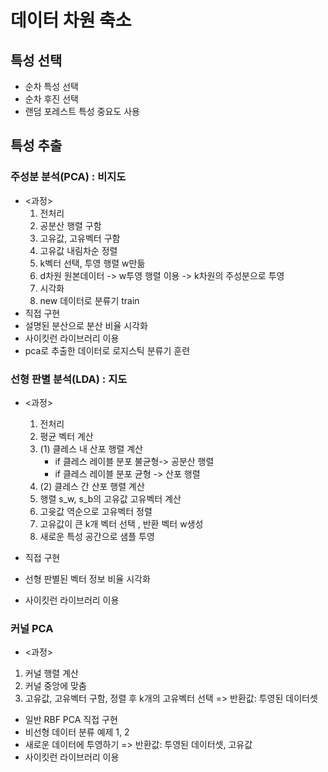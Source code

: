 # 데이터 차원 축소 
## 특성 선택
- 순차 특성 선택
- 순차 후진 선택
- 랜덤 포레스트 특성 중요도 사용

## 특성 추출
### 주성분 분석(PCA) : 비지도
- <과정>
  1. 전처리
  2. 공분산 행렬 구함
  3. 고유값, 고유벡터 구함
  4. 고유값 내림차순 정렬
  5. k벡터 선택, 투영 행렬 w만듦
  6. d차원 원본데이터 -> w투영 행렬 이용 -> k차원의 주성분으로 투영
  7. 시각화
  8. new 데이터로 분류기 train
- 직접 구현
- 설명된 분산으로 분산 비율 시각화
- 사이킷런 라이브러리 이용
- pca로 추출한 데이터로 로지스틱 분류기 훈련


### 선형 판별 분석(LDA) : 지도
- <과정>
  1. 전처리
  2. 평균 벡터 계산
  3. (1) 클레스 내 산포 행렬 계산
      - if 클레스 레이블 분포 불균형-> 공분산 행렬
      - if 클레스 레이블 분포 균형 -> 산포 행렬
  4. (2) 클레스 간 산포 행렬 계산
  5. 행렬 s_w, s_b의 고유값 고유벡터 계산
  6. 고윳값 역순으로 고유벡터 정렬
  7. 고유값이 큰 k개 벡터 선택 , 반환 벡터 w생성
  8. 새로운 특성 공간으로 샘플 투영

- 직접 구현
- 선형 판별된 벡터 정보 비율 시각화
- 사이킷런 라이브러리 이용


### 커널 PCA
- <과정>
1. 커널 행렬 계산
2. 커널 중앙에 맞춤
3. 고유값, 고유벡터 구함, 정렬 후 k개의 고유벡터 선택
=> 반환값: 투영된 데이터셋


- 일반 RBF PCA 직접 구현
- 비선형 데이터 분류 예제 1, 2
- 새로운 데이터에 투영하기 => 반환값: 투영된 데이터셋, 고유값
- 사이킷런 라이브러리 이용